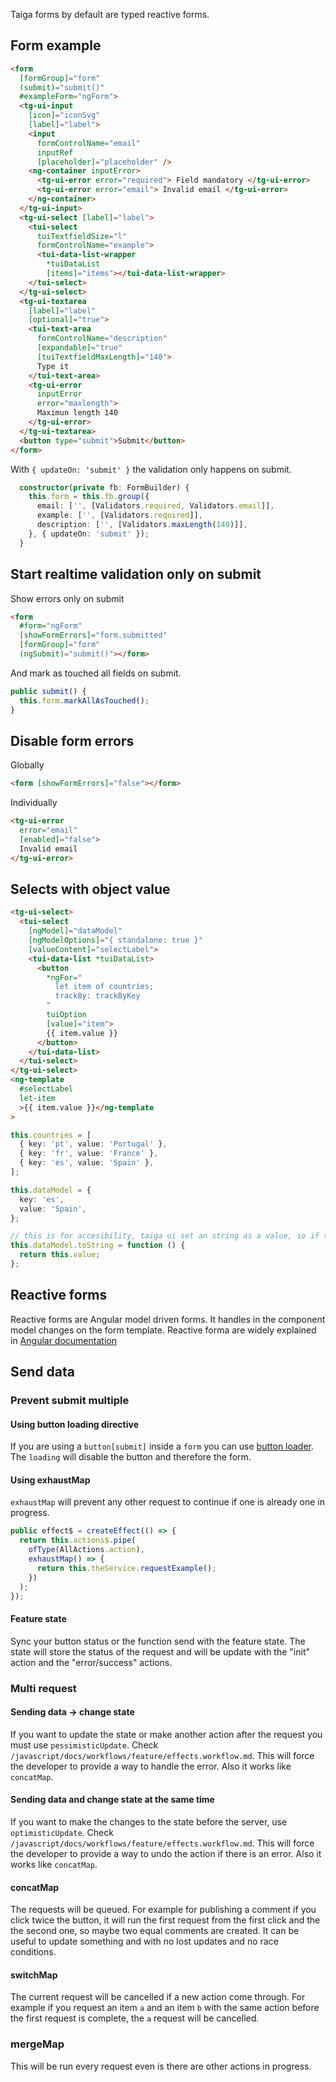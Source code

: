 Taiga forms by default are typed reactive forms.

## Form example

```html
<form
  [formGroup]="form"
  (submit)="submit()"
  #exampleForm="ngForm">
  <tg-ui-input
    [icon]="iconSvg"
    [label]="label">
    <input
      formControlName="email"
      inputRef
      [placeholder]="placeholder" />
    <ng-container inputError>
      <tg-ui-error error="required"> Field mandatory </tg-ui-error>
      <tg-ui-error error="email"> Invalid email </tg-ui-error>
    </ng-container>
  </tg-ui-input>
  <tg-ui-select [label]="label">
    <tui-select
      tuiTextfieldSize="l"
      formControlName="example">
      <tui-data-list-wrapper
        *tuiDataList
        [items]="items"></tui-data-list-wrapper>
    </tui-select>
  </tg-ui-select>
  <tg-ui-textarea
    [label]="label"
    [optional]="true">
    <tui-text-area
      formControlName="description"
      [expandable]="true"
      [tuiTextfieldMaxLength]="140">
      Type it
    </tui-text-area>
    <tg-ui-error
      inputError
      error="maxlength">
      Maximun length 140
    </tg-ui-error>
  </tg-ui-textarea>
  <button type="submit">Submit</button>
</form>
```

With `{ updateOn: 'submit' }` the validation only happens on submit.

```ts
  constructor(private fb: FormBuilder) {
    this.form = this.fb.group({
      email: ['', [Validators.required, Validators.email]],
      example: ['', [Validators.required]],
      description: ['', [Validators.maxLength(140)]],
    }, { updateOn: 'submit' });
  }
```

## Start realtime validation only on submit

Show errors only on submit

```html
<form
  #form="ngForm"
  [showFormErrors]="form.submitted"
  [formGroup]="form"
  (ngSubmit)="submit()"></form>
```

And mark as touched all fields on submit.

```ts
public submit() {
  this.form.markAllAsTouched();
}
```

## Disable form errors

Globally

```html
<form [showFormErrors]="false"></form>
```

Individually

```html
<tg-ui-error
  error="email"
  [enabled]="false">
  Invalid email
</tg-ui-error>
```

## Selects with object value

```html
<tg-ui-select>
  <tui-select
    [ngModel]="dataModel"
    [ngModelOptions]="{ standalone: true }"
    [valueContent]="selectLabel">
    <tui-data-list *tuiDataList>
      <button
        *ngFor="
          let item of countries;
          trackBy: trackByKey
        "
        tuiOption
        [value]="item">
        {{ item.value }}
      </button>
    </tui-data-list>
  </tui-select>
</tg-ui-select>
<ng-template
  #selectLabel
  let-item
  >{{ item.value }}</ng-template
>
```

```ts
this.countries = [
  { key: 'pt', value: 'Portugal' },
  { key: 'fr', value: 'France' },
  { key: 'es', value: 'Spain' },
];

this.dataModel = {
  key: 'es',
  value: 'Spain',
};

// this is for accesibility, taiga ui set an string as a value, so if this is not setted the value available for screen readers will be [Object Object]
this.dataModel.toString = function () {
  return this.value;
};
```

## Reactive forms

Reactive forms are Angular model driven forms. It handles in the component model changes on the form template.
Reactive forma are widely explained in [Angular documentation](https://angular.io/guide/reactive-forms)

## Send data

### Prevent submit multiple

#### Using button loading directive

If you are using a `button[submit]` inside a `form` you can use [button loader](/javascript/docs/workflows/ui/loaders.workflow.md). The `loading` will disable the button and therefore the form.

#### Using exhaustMap

`exhaustMap` will prevent any other request to continue if one is already one in progress.

```ts
public effect$ = createEffect(() => {
  return this.actions$.pipe(
    ofType(AllActions.action),
    exhaustMap() => {
      return this.theService.requestExample();
    })
  );
});
```

#### Feature state

Sync your button status or the function send with the feature state. The state will store the status of the request and will be update with the "init" action and the "error/success" actions.

### Multi request

#### Sending data -> change state

If you want to update the state or make another action after the request you must use `pessimisticUpdate`. Check `/javascript/docs/workflows/feature/effects.workflow.md`. This will force the developer to provide a way to handle the error. Also it works like `concatMap`.

#### Sending data and change state at the same time

If you want to make the changes to the state before the server, use `optimisticUpdate`. Check `/javascript/docs/workflows/feature/effects.workflow.md`. This will force the developer to provide a way to undo the action if there is an error. Also it works like `concatMap`.

#### concatMap

The requests will be queued. For example for publishing a comment if you click twice the button, it will run the first request from the first click and the the second one, so maybe two equal comments are created. It can be useful to update something and with no lost updates and no race conditions.

#### switchMap

The current request will be cancelled if a new action come through. For example if you request an item `a` and an item `b` with the same action before the first request is complete, the `a` request will be cancelled.

### mergeMap

This will be run every request even is there are other actions in progress.
